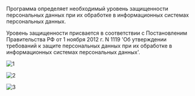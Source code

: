 Программа определяет необходимый уровень защищенности персональных данных при их обработке в информационных системах персональных данных. 

Уровень защищенности присвается в соответствии с Постановленим Правительства РФ от 1 ноября 2012 г. N 1119 'Об утверждении требований к защите персональных данных при их обработке в информационных системах персональных данных'.

![1](https://github.com/user-attachments/assets/b7ed5be6-c74a-493f-8f0b-27a1869759f0)

![2](https://github.com/user-attachments/assets/39f5271b-1f3d-42ec-aeb0-d113b7fdeb8b)

![3](https://github.com/user-attachments/assets/c4f1ae00-4888-4a35-8ca7-5d7d5ffb8537)
